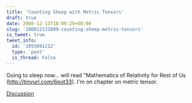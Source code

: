 ```yaml
---
title: 'Counting Sheep with Metric Tensors'
draft: true
date: 2008-12-13T18:09:29+00:00
slug: '200812131809-counting-sheep-metric-tensors'
is_tweet: true
tweet_info:
  id: '1055091212'
  type: 'post'
  is_thread: False
---
```




Going to sleep now... will read "Mathematics of Relativity for Rest of Us (http://tinyurl.com/6eot33). I'm on chapter on metric tensor.

[Discussion](https://x.com/sytelus/status/1055091212)
